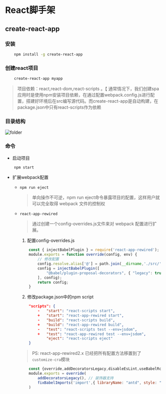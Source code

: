 # React脚手架

## create-react-app

### 安装

```bash
    npm install -g create-react-app
```

### 创建react项目

```bash
    create-react-app myapp
```

>项目依赖：react,react-dom,react-scripts
。【
通常情况下，我们创建spa应用时是使用npm安装项目依赖，在通过配置webpack.config.js进行配置，搭建好环境后在src编写源代码。而create-react-app是自动构建，在package.json中只有react-scripts作为依赖

### 目录结构

![folder](./img/folder.png "Optional title")


### 命令
* 启动项目
```bash
    npm start
```
* 扩展webpack配置
    * `npm run eject`
        >单向操作不可逆，npm run eject命令暴露项目的配置，这样用户就可以完全取得 webpack 文件的控制权
    * `react-app-rewired`
        >通过创建一个config-overrides.js文件来对 webpack 配置进行扩展。
        1. 配置config-overrides.js
        ```js
            const { injectBabelPlugin } = require('react-app-rewired');
            module.exports = function override(config, env) {
                // 修改配置
                config.resolve.alias['@'] = path.join(__dirname,'./src/')
                config = injectBabelPlugin([
                    "@babel/plugin-proposal-decorators", { "legacy": true }
                ], config);
                return config;
            }
        ```
        2. 修改package.json中的npm script
        ```json
            "scripts": {
                -   "start": "react-scripts start",
                +   "start": "react-app-rewired start",
                -   "build": "react-scripts build",
                +   "build": "react-app-rewired build",
                -   "test": "react-scripts test --env=jsdom",
                +   "test": "react-app-rewired test --env=jsdom",
                    "eject": "react-scripts eject"
            }
        ```

        > PS: react-app-rewired2.x 已经把所有配置方法移置到了`customize-cra`模块
        ```js
            const {override,addDecoratorsLegacy,disableEsLint,useBabelRc,fixBabelImports} = require('customize-cra');
            module.exports = override(
                addDecoratorsLegacy(), // 装饰器支持
                fixBabelImports('import',{ libraryName: "antd", style: "css" })
            )
        ```